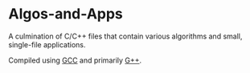 # Algos-and-Apps

A culmination of C/C++ files that contain various algorithms and small, single-file applications.

Compiled using [GCC](https://gcc.gnu.org/onlinedocs/) and primarily [G++](https://gcc.gnu.org/).